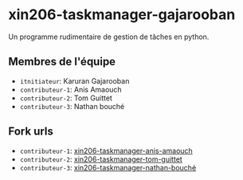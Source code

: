 # xin206-taskmanager-gajarooban

Un programme rudimentaire de gestion de tâches en python.

## Membres de l'équipe
- `itnitiateur`: Karuran Gajarooban 
- `contributeur-1`: Anis Amaouch 
- `contributeur-2`: Tom Guittet
- `contributeur-3`: Nathan bouché

## Fork urls
- `contributeur-1`: [xin206-taskmanager-anis-amaouch](url-1)
- `contributeur-2`: [xin206-taskmanager-tom-guittet](url-2)
- `contributeur-3`: [xin206-taskmanager-nathan-bouché](url-3)
